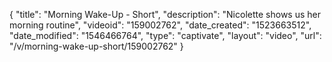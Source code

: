 {
    "title": "Morning Wake-Up - Short",
    "description": "Nicolette shows us her morning routine",
    "videoid": "159002762",
    "date_created": "1523663512",
    "date_modified": "1546466764",
    "type": "captivate",
    "layout": "video",
    "url": "\/v\/morning-wake-up-short\/159002762"
}